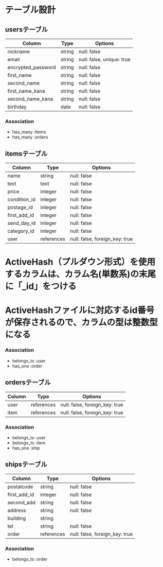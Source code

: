 # テーブル設計

## usersテーブル
| Column             | Type       | Options                        |
| ------------------ | ---------- | ------------------------------ |
| nickname           | string     | null: false                    |
| email              | string     | null: false, unique: true      |
| encrypted_password | string     | null: false                    |
| first_name         | string     | null: false                    |
| second_name        | string     | null: false                    |
| first_name_kana    | string     | null: false                    |
| second_name_kana   | string     | null: false                    |
| birthday           | date       | null: false                    |

### Association
- has_many :items
- has_many :orders

## itemsテーブル
| Column             | Type       | Options                        |
| ------------------ | -----------| ------------------------------ |
| name               | string     | null: false                    |
| text               | text       | null: false                    |
| price              | integer    | null: false                    |
| condition_id       | integer    | null: false                    |
| postage_id         | integer    | null: false                    |
| first_add_id       | integer    | null: false                    |
| send_day_id        | integer    | null: false                    |
| category_id        | integer    | null: false                    |
| user               | references | null: false, foreign_key: true |
# ActiveHash（プルダウン形式）を使用するカラムは、カラム名(単数系)の末尾に「_id」をつける
# ActiveHashファイルに対応するid番号が保存されるので、カラムの型は整数型になる


### Association
- belongs_to :user
- has_one :order

## ordersテーブル
| Column             | Type       | Options                        |
| ------------------ | ---------- | ------------------------------ |
| user               | references | null: false, foreign_key: true |
| item               | references | null: false, foreign_key: true |

### Association
- belongs_to :user
- belongs_to :item
- has_one :ship

## shipsテーブル
| Column             | Type       | Options                        |
| ------------------ | ---------- | ------------------------------ |
| postalcode         | string     | null: false                    |
| first_add_id       | integer    | null: false                    |
| second_add         | string     | null: false                    |
| address            | string     | null: false                    |
| building           | string     |                                |
| tel                | string     | null: false                    |
| order              | references | null: false, foreign_key: true |

### Association
- belongs_to :order